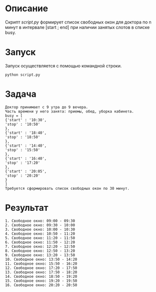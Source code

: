 # Описание
Скрипт *script.py* формирует список свободных окон для доктора по n минут в интервале  [start ; end] при наличии занятых слотов в списке busy.

# Запуск
Запуск осуществляется с помощью командной строки.
```
python script.py
```

# Задача
```
Доктор принимает с 9 утра до 9 вечера.
Часть времени у него занята: приемы, обед, уборка кабинета.
busy = [
{'start' : '10:30',
'stop' : '10:50'
},
{'start' : '18:40',
'stop' : '18:50'
},
{'start' : '14:40',
'stop' : '15:50'
},
{'start' : '16:40',
'stop' : '17:20'
},
{'start' : '20:05',
'stop' : '20:20'
}
]
Требуется сформировать список свободных окон по 30 минут.
```

# Результат

```
1. Свободное окно: 09:00 - 09:30
2. Свободное окно: 09:30 - 10:00
3. Свободное окно: 10:00 - 10:30
4. Свободное окно: 10:50 - 11:20
5. Свободное окно: 11:20 - 11:50
6. Свободное окно: 11:50 - 12:20
7. Свободное окно: 12:20 - 12:50
8. Свободное окно: 12:50 - 13:20
9. Свободное окно: 13:20 - 13:50
10. Свободное окно: 13:50 - 14:20
11. Свободное окно: 15:50 - 16:20
12. Свободное окно: 17:20 - 17:50
13. Свободное окно: 17:50 - 18:20
14. Свободное окно: 18:50 - 19:20
15. Свободное окно: 19:20 - 19:50
16. Свободное окно: 20:20 - 20:50
```

